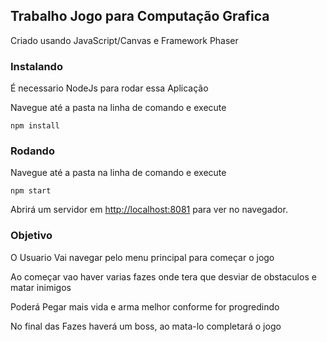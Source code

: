 ## Trabalho Jogo para Computação Grafica

Criado usando JavaScript/Canvas e Framework Phaser

### Instalando

É necessario NodeJs para rodar essa Aplicação

Navegue até a pasta na linha de comando e execute

`npm install`

### Rodando

Navegue até a pasta na linha de comando e execute

`npm start`

Abrirá um servidor em [http://localhost:8081](http://localhost:8081) para ver no navegador.

### Objetivo

O Usuario Vai navegar pelo menu principal para começar o jogo

Ao começar vao haver varias fazes onde tera que desviar de obstaculos e matar inimigos

Poderá Pegar mais vida e arma melhor conforme for progredindo

No final das Fazes haverá um boss, ao mata-lo completará o jogo
